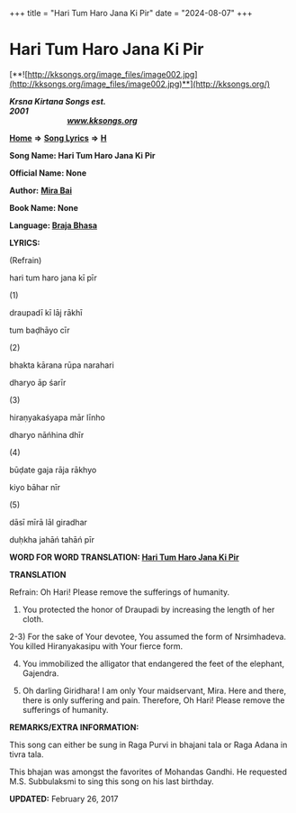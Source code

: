 +++
title = "Hari Tum Haro Jana Ki Pir"
date = "2024-08-07"
+++

# Hari Tum Haro Jana Ki Pir
[**![http://kksongs.org/image_files/image002.jpg](http://kksongs.org/image_files/image002.jpg)**](http://kksongs.org/)

**_Krsna Kirtana Songs est. 2001_**                                                                                                                                                 **_www.kksongs.org_**

**[Home](http://kksongs.org/)** **⇒** **[Song Lyrics](http://kksongs.org/lyrics.html)** **⇒** **[H](http://kksongs.org/songs/song_h.html)**

**Song Name: Hari Tum Haro Jana Ki Pir**

**Official Name: None**

**Author:** [**Mira Bai**](http://kksongs.org/authors/list/mirabai.html)

**Book Name: None**

**Language: [Braja Bhasa](http://kksongs.org/language/list/braja_bhasa.html)**

**LYRICS:**

(Refrain)

hari tum haro jana kī pīr

(1)

draupadī kī lāj rākhī

tum baḍhāyo cīr

(2)

bhakta kārana rūpa narahari

dharyo āp śarīr

(3)

hiraṇyakaśyapa mār līnho

dharyo nāńhina dhīr

(4)

būḍate gaja rāja rākhyo

kiyo bāhar nīr

(5)

dāsī mīrā lāl giradhar

duḥkha jahāń tahāń pīr

**WORD FOR WORD TRANSLATION: [Hari Tum Haro Jana Ki Pir](http://kksongs.org/synonym/h/haritumharo.html)**

**TRANSLATION**

Refrain: Oh Hari! Please remove the sufferings of humanity.

1) You protected the honor of Draupadi by increasing the length of her cloth.

2-3) For the sake of Your devotee, You assumed the form of Nrsimhadeva. You killed Hiranyakasipu with Your fierce form.

4) You immobilized the alligator that endangered the feet of the elephant, Gajendra.

5) Oh darling Giridhara! I am only Your maidservant, Mira. Here and there, there is only suffering and pain. Therefore, Oh Hari! Please remove the sufferings of humanity.

**REMARKS/EXTRA INFORMATION:**

This song can either be sung in Raga Purvi in bhajani tala or Raga Adana in tivra tala.

This bhajan was amongst the favorites of Mohandas Gandhi. He requested M.S. Subbulaksmi to sing this song on his last birthday.

**UPDATED:** February 26, 2017